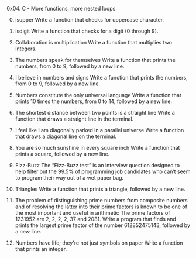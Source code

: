 0x04. C - More functions, more nested loops

0. isupper
Write a function that checks for uppercase character.


1. isdigit
Write a function that checks for a digit (0 through 9).


2. Collaboration is multiplication
Write a function that multiplies two integers.


3. The numbers speak for themselves
Write a function that prints the numbers, from 0 to 9, followed by a new line.


4. I believe in numbers and signs
Write a function that prints the numbers, from 0 to 9, followed by a new line.


5. Numbers constitute the only universal language
Write a function that prints 10 times the numbers, from 0 to 14, followed by a new line.


6. The shortest distance between two points is a straight line
Write a function that draws a straight line in the terminal.


7. I feel like I am diagonally parked in a parallel universe
Write a function that draws a diagonal line on the terminal.


8. You are so much sunshine in every square inch
Write a function that prints a square, followed by a new line.


9. Fizz-Buzz
The “Fizz-Buzz test” is an interview question designed to help filter out the 99.5% of programming job candidates who can’t seem to program their way out of a wet paper bag.


10. Triangles
Write a function that prints a triangle, followed by a new line.


11. The problem of distinguishing prime numbers from composite numbers and of resolving the latter into their prime factors is known to be one of the most important and useful in arithmetic
The prime factors of 1231952 are 2, 2, 2, 2, 37 and 2081.
Write a program that finds and prints the largest prime factor of the number 612852475143, followed by a new line.

12. Numbers have life; they're not just symbols on paper
Write a function that prints an integer.
